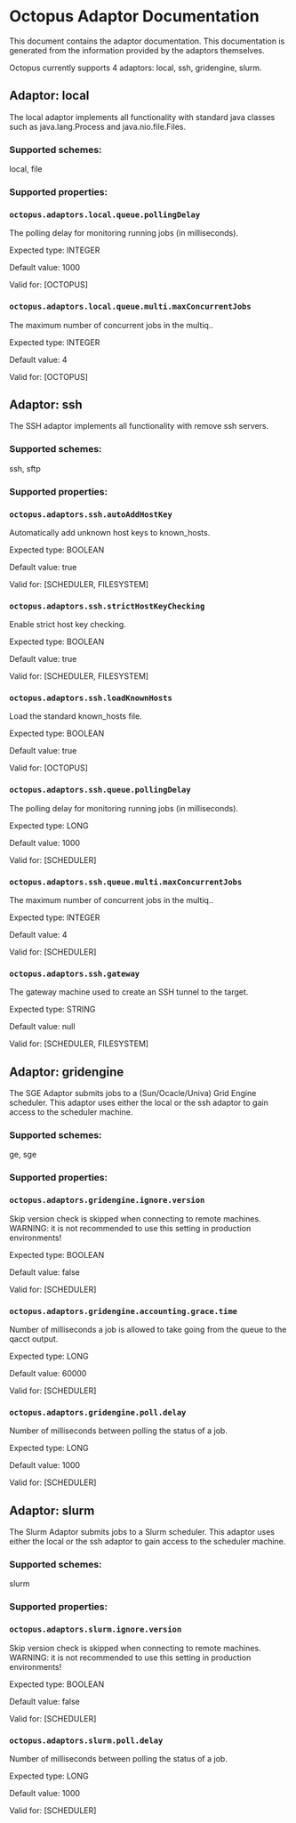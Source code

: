 Octopus Adaptor Documentation
=============================

This document contains the adaptor documentation. This documentation is generated from the information provided by the adaptors themselves.

Octopus currently supports 4 adaptors: local, ssh, gridengine, slurm.

Adaptor: local
--------

The local adaptor implements all functionality with  standard java classes such as java.lang.Process and java.nio.file.Files.

### Supported schemes: ###
local, file

### Supported properties: ###


### `octopus.adaptors.local.queue.pollingDelay` ###

The polling delay for monitoring running jobs (in milliseconds).

Expected type: INTEGER

Default value: 1000

Valid for: [OCTOPUS]


### `octopus.adaptors.local.queue.multi.maxConcurrentJobs` ###

The maximum number of concurrent jobs in the multiq..

Expected type: INTEGER

Default value: 4

Valid for: [OCTOPUS]



Adaptor: ssh
--------

The SSH adaptor implements all functionality with remove ssh servers.

### Supported schemes: ###
ssh, sftp

### Supported properties: ###


### `octopus.adaptors.ssh.autoAddHostKey` ###

Automatically add unknown host keys to known_hosts.

Expected type: BOOLEAN

Default value: true

Valid for: [SCHEDULER, FILESYSTEM]


### `octopus.adaptors.ssh.strictHostKeyChecking` ###

Enable strict host key checking.

Expected type: BOOLEAN

Default value: true

Valid for: [SCHEDULER, FILESYSTEM]


### `octopus.adaptors.ssh.loadKnownHosts` ###

Load the standard known_hosts file.

Expected type: BOOLEAN

Default value: true

Valid for: [OCTOPUS]


### `octopus.adaptors.ssh.queue.pollingDelay` ###

The polling delay for monitoring running jobs (in milliseconds).

Expected type: LONG

Default value: 1000

Valid for: [SCHEDULER]


### `octopus.adaptors.ssh.queue.multi.maxConcurrentJobs` ###

The maximum number of concurrent jobs in the multiq..

Expected type: INTEGER

Default value: 4

Valid for: [SCHEDULER]


### `octopus.adaptors.ssh.gateway` ###

The gateway machine used to create an SSH tunnel to the target.

Expected type: STRING

Default value: null

Valid for: [SCHEDULER, FILESYSTEM]



Adaptor: gridengine
--------

The SGE Adaptor submits jobs to a (Sun/Ocacle/Univa) Grid Engine scheduler. This adaptor uses either the local or the ssh adaptor to gain access to the scheduler machine.

### Supported schemes: ###
ge, sge

### Supported properties: ###


### `octopus.adaptors.gridengine.ignore.version` ###

Skip version check is skipped when connecting to remote machines. WARNING: it is not recommended to use this setting in production environments!

Expected type: BOOLEAN

Default value: false

Valid for: [SCHEDULER]


### `octopus.adaptors.gridengine.accounting.grace.time` ###

Number of milliseconds a job is allowed to take going from the queue to the qacct output.

Expected type: LONG

Default value: 60000

Valid for: [SCHEDULER]


### `octopus.adaptors.gridengine.poll.delay` ###

Number of milliseconds between polling the status of a job.

Expected type: LONG

Default value: 1000

Valid for: [SCHEDULER]



Adaptor: slurm
--------

The Slurm Adaptor submits jobs to a Slurm scheduler. This adaptor uses either the local or the ssh adaptor to gain access to the scheduler machine.

### Supported schemes: ###
slurm

### Supported properties: ###


### `octopus.adaptors.slurm.ignore.version` ###

Skip version check is skipped when connecting to remote machines. WARNING: it is not recommended to use this setting in production environments!

Expected type: BOOLEAN

Default value: false

Valid for: [SCHEDULER]


### `octopus.adaptors.slurm.poll.delay` ###

Number of milliseconds between polling the status of a job.

Expected type: LONG

Default value: 1000

Valid for: [SCHEDULER]



